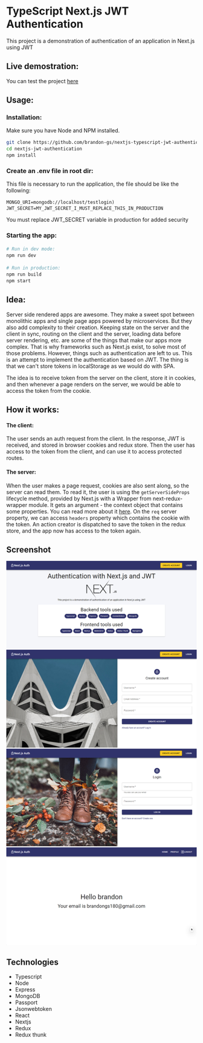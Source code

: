 # TypeScript Next.js JWT Authentication

This project is a demonstration of authentication of an application in Next.js using JWT

## Live demostration:

You can test the project [here](https://next-typescript-auth.herokuapp.com/)

## Usage:

### Installation:

Make sure you have Node and NPM installed.

```bash
git clone https://github.com/brandon-gs/nextjs-typescript-jwt-authentication
cd nextjs-jwt-authentication
npm install
```

### Create an .env file in root dir:

This file is necessary to run the application, the file should be like the following:

```.env
MONGO_URI=mongodb://localhost/testlogin)
JWT_SECRET=MY_JWT_SECRET_I_MUST_REPLACE_THIS_IN_PRODUCTION
```

You must replace JWT_SECRET variable in production for added security

### Starting the app:

```bash
# Run in dev mode:
npm run dev

# Run in production:
npm run build
npm start
```

## Idea:

Server side rendered apps are awesome. They make a sweet spot between monolithic apps and single page apps powered by microservices. But they also add complexity to their creation. Keeping state on the server and the client in sync, routing on the client and the server, loading data before server rendering, etc. are some of the things that make our apps more complex. That is why frameworks such as Next.js exist, to solve most of those problems. However, things such as authentication are left to us. This is an attempt to implement the authentication based on JWT. The thing is that we can't store tokens in localStorage as we would do with SPA.

The idea is to receive token from the server on the client, store it in cookies, and then whenever a page renders on the server, we would be able to access the token from the cookie.

## How it works:

#### The client:

The user sends an auth request from the client. In the response, JWT is received, and stored in browser cookies and redux store. Then the user has access to the token from the client, and can use it to access protected routes.

#### The server:

When the user makes a page request, cookies are also sent along, so the server can read them. To read it, the user is using the `getServerSideProps` lifecycle method, provided by Next.js with a Wrapper from next-redux-wrapper module. It gets an argument - the context object that contains some properties. You can read more about it [here](https://nextjs.org/docs/basic-features/data-fetching#getserversideprops-server-side-rendering). On the `req` server property, we can access `headers` property which contains the cookie with the token. An action creator is dispatched to save the token in the redux store, and the app now has access to the token again.

## Screenshot

![](docs/home.png)
![](docs/register.png)
![](docs/login.png)
![](docs/profile.png)

## Technologies

- Typescript
- Node
- Express
- MongoDB
- Passport
- Jsonwebtoken
- React
- Nextjs
- Redux
- Redux thunk
